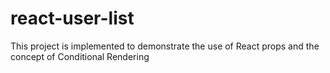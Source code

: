 # react-user-list
This project is implemented to demonstrate the use of React props and the concept of Conditional Rendering

